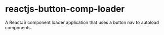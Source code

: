# reactjs-button-comp-loader
A ReactJS component loader application that uses a button nav to autoload components. 
